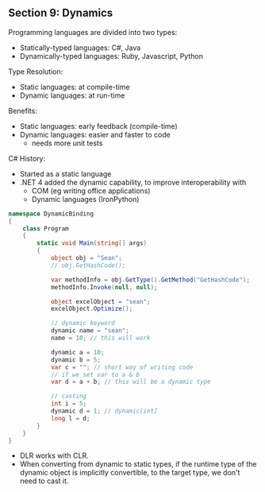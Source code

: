 ## **Section 9: Dynamics**

Programming languages are divided into two types:
* Statically-typed languages: C#, Java
* Dynamically-typed languages: Ruby, Javascript, Python

Type Resolution:
* Static languages: at compile-time
* Dynamic languages: at run-time

Benefits:
* Static languages: early feedback (compile-time)
* Dynamic languages: easier and faster to code
    * needs more unit tests

C# History:
* Started as a static language
* .NET 4 added the dynamic capability, to improve interoperability with
    * COM (eg writing office applications)
    * Dynamic languages (IronPython)

```csharp
namespace DynamicBinding
{
    class Program
    {
        static void Main(string[] args)
        {
            object obj = "Sean";
            // obj.GetHashCode();

            var methodInfo = obj.GetType().GetMethod("GetHashCode");
            methodInfo.Invoke(null, null);

            object excelObject = "sean";
            excelObject.Optimize();

            // dynamic keyword
            dynamic name = "sean";
            name = 10; // this will work

            dynamic a = 10;
            dynamic b = 5;
            var c = ""; // short way of writing code
            // if we set var to a & b
            var d = a + b; // this will be a dynamic type

            // casting
            int i = 5;
            dynamic d = 1; // dynamic[int]
            long l = d;
        }
    }
}
```
* DLR works with CLR.
* When converting from dynamic to static types, if the runtime type of the dynamic object is implicitly convertible,
to the target type, we don't need to cast it.